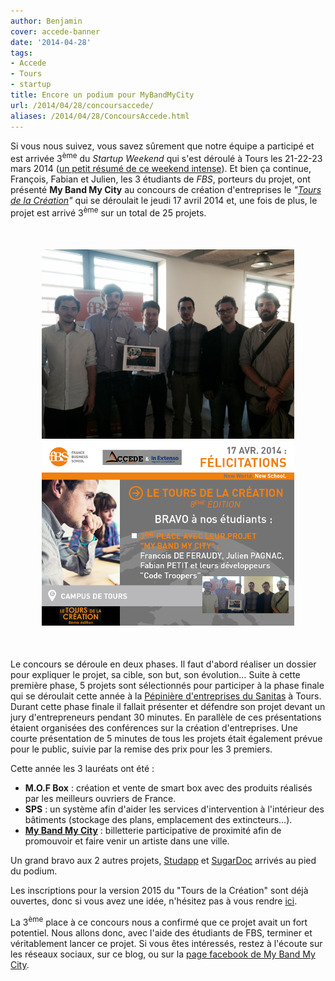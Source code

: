 ```yaml
---
author: Benjamin
cover: accede-banner
date: '2014-04-28'
tags:
- Accede
- Tours
- startup
title: Encore un podium pour MyBandMyCity
url: /2014/04/28/concoursaccede/
aliases: /2014/04/28/ConcoursAccede.html
---
```



Si vous nous suivez, vous savez sûrement que notre équipe a participé et est arrivée 3<sup>ème</sup> du _Startup Weekend_ qui s'est déroulé à Tours les 21-22-23 mars 2014 ([un petit résumé de ce weekend intense](http://code-troopers.com/2014/03/23/StartupWeekend.html)). Et bien ça continue, François, Fabian et Julien, les 3 étudiants de _FBS_, porteurs du projet, ont présenté __My Band My City__ au concours de création d'entreprises le _"[Tours de la Création](http://accede-entreprendre.fr/le-tours-de-la-creation/)"_ qui se déroulait le jeudi 17 avril 2014 et, une fois de plus, le projet est arrivé 3<sup>ème</sup> sur un total de 25 projets.


<div style="text-align:center;margin:50px">
    <a href="/images/postAccede/photo.jpg" data-lightbox="group-1" title="Mode normal"  class="inlineBoxes">
	<img class="medium" src="/images/postAccede/photo.jpg" alt="Mode normal"/>
    </a>
    <a href="/images/postAccede/slide.png" data-lightbox="group-1" title="Mode présentation"  class="inlineBoxes">
	<img class="medium" src="/images/postAccede/slide.png" alt="Mode présentation"/>
    </a>
</div>


Le concours se déroule en deux phases. Il faut d'abord réaliser un dossier pour expliquer le projet, sa cible, son but, son évolution… Suite à cette première phase, 5 projets sont sélectionnés pour participer à la phase finale qui se déroulait cette année à la [Pépinière d'entreprises du Sanitas](http://www.pepinieres-agglotours.fr/) à Tours. Durant cette phase finale il fallait présenter et défendre son projet devant un jury d'entrepreneurs pendant 30 minutes. En parallèle de ces présentations étaient organisées des conférences sur la création d'entreprises. Une courte présentation de 5 minutes de tous les projets était également prévue pour le public, suivie par la remise des prix pour les 3 premiers.

Cette année les 3 lauréats ont été :
* __M.O.F Box__ : création et vente de smart box avec des produits réalisés par les meilleurs ouvriers de France.
* __SPS__ : un système afin d'aider les services d'intervention à l'intérieur des bâtiments (stockage des plans, emplacement des extincteurs…).
* [__My Band My City__](http://mybandmycity.code-troopers.com/) : billetterie participative de proximité afin de promouvoir et faire venir un artiste dans une ville.

Un grand bravo aux 2 autres projets, [Studapp](https://www.facebook.com/getstudapp) et [SugarDoc](http://sugardoc.co/) arrivés au pied du podium.

Les inscriptions pour la version 2015 du "Tours de la Création" sont déjà ouvertes, donc si vous avez une idée, n'hésitez pas à vous rendre [ici](http://accede-entreprendre.fr/le-tours-de-la-creation/).

La 3<sup>ème</sup> place à ce concours nous a confirmé que ce projet avait un fort potentiel. Nous allons donc, avec l'aide des étudiants de FBS, terminer et véritablement lancer ce projet. Si vous êtes intéressés, restez à l'écoute sur les réseaux sociaux, sur ce blog, ou sur la [page facebook de My Band My City](https://www.facebook.com/mybandmycity).
